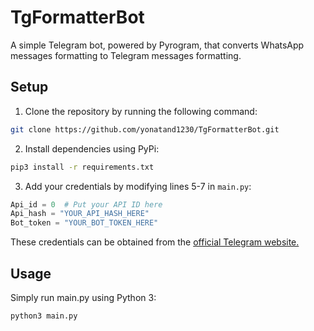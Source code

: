 # TgFormatterBot
A simple Telegram bot, powered by Pyrogram, that converts WhatsApp messages formatting to Telegram messages formatting.

## Setup

1. Clone the repository by running the following command:
```bash
git clone https://github.com/yonatand1230/TgFormatterBot.git
```

2. Install dependencies using PyPi:
```bash
pip3 install -r requirements.txt
```

3. Add your credentials by modifying lines 5-7 in `main.py`:
```python
Api_id = 0	# Put your API ID here
Api_hash = "YOUR_API_HASH_HERE"
Bot_token = "YOUR_BOT_TOKEN_HERE"
```
These credentials can be obtained from the [official Telegram website.](https://my.telegram.org)

## Usage

Simply run main.py using Python 3:
```bash
python3 main.py
```
